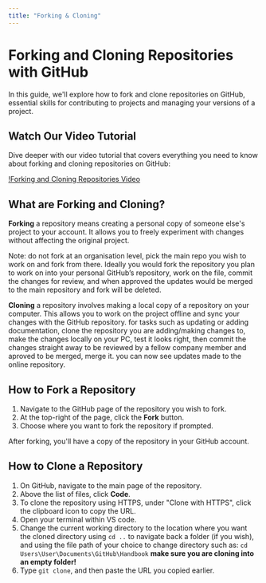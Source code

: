 ```yaml
---
title: "Forking & Cloning"
---
```


# Forking and Cloning Repositories with GitHub

In this guide, we'll explore how to fork and clone repositories on GitHub, essential skills for contributing to projects and managing your versions of a project.

## Watch Our Video Tutorial

Dive deeper with our video tutorial that covers everything you need to know about forking and cloning repositories on GitHub:

[!Forking and Cloning Repositories Video](https://youtu.be/d7O95zD_xTA?list=PLfzUEqPzJroL1qY2eQL6xFeB2WdJUTdGE "Forking and Cloning Repositories - Click to Watch!")


## What are Forking and Cloning?

**Forking** a repository means creating a personal copy of someone else's project to your account. It allows you to freely experiment with changes without affecting the original project.

Note: do not fork at an organisation level, pick the main repo you wish to work on and fork from there.
Ideally you would fork the repository you plan to work on into your personal GitHub’s repository, work on the file, commit the changes for review, and when approved the updates would be merged to the main repository and fork will be deleted.

**Cloning** a repository involves making a local copy of a repository on your computer. This allows you to work on the project offline and sync your changes with the GitHub repository. for tasks such as updating or adding documentation, clone the repository you are adding/making changes to, make the changes locally on your PC, test it looks right, then commit the changes straight away to be reviewed by a fellow company member and aproved to be merged, merge it. you can now see updates made to the online repository.

## How to Fork a Repository

1. Navigate to the GitHub page of the repository you wish to fork.
2. At the top-right of the page, click the **Fork** button.
3. Choose where you want to fork the repository if prompted.

After forking, you'll have a copy of the repository in your GitHub account.

## How to Clone a Repository

1. On GitHub, navigate to the main page of the repository.
2. Above the list of files, click **Code**.
3. To clone the repository using HTTPS, under "Clone with HTTPS", click the clipboard icon to copy the URL.
4. Open your terminal within VS code.
5. Change the current working directory to the location where you want the cloned directory using `cd ..` to navigate back a folder (if you wish), and using the file path of your choice to change directory such as:
`cd Users\User\Documents\GitHub\Handbook` **make sure you are cloning into an empty folder!**
7. Type `git clone`, and then paste the URL you copied earlier. 

